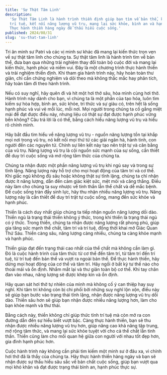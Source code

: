 ```yaml
---
title: 'Sự Thật Tâm Linh'
description:
  'Sự Thật Tâm Linh là hành trình thiền định giúp bạn tìm về bản thể, khai mở
  trí tuệ, kết nối năng lượng vũ trụ, mang lại sức khỏe, bình an và hạnh phúc.
  Thực hành thiền hàng ngày để thấu hiểu cuộc sống.'
published: 2024/08/31
slug: 'su-that-tam-linh'
---
```


Tri ân minh sư Patri và các vị minh sư khác đã mang lại kiến thức trọn vẹn về sự
thật tâm linh cho chúng ta. Sự thật tâm linh là hành trình tìm về bản thể, đưa
bạn qua những trải nghiệm thay đổi toàn bộ cuộc đời và mang lại kiến thức, hạnh
phúc và niềm vui. Đây là một chương trình thực hành thiền và trải nghiệm thiền
định. Khi tham gia hành trình này, hãy hoàn toàn thư giãn, chỉ cần chứng nghiệm
và dõi theo mà không thắc mắc hay phân tích, hãy toàn tâm đi theo hành trình.

Nếu có suy nghĩ, hãy quên đi và hít một hơi thở sâu, hòa mình cùng hơi thở. Hành
trình này dành cho bạn, vì chúng ta là một phần của tạo hóa, luôn tìm kiếm sự
hòa hợp, bình an, sức khỏe, tri thức và sự giàu có, trên hết là sống hạnh phúc
và vui vẻ mỗi lúc, mỗi nơi. Mọi người trong chúng ta cố gắng miệt mài để đạt
được điều này, nhưng liệu có thật sự đạt được hạnh phúc vững bền không? Câu trả
lời là có thể, bằng cách hiểu năng lượng vũ trụ và hiểu rõ chính mình.

Hãy bắt đầu tìm hiểu về năng lượng vũ trụ - nguồn năng lượng tồn tại khắp mọi
nơi trong vũ trụ, nó kết nối mọi thứ từ các giải ngân hà, hành tinh, con người
đến các nguyên tử. Chính sự liên kết này tạo nên trật tự và cân bằng của vũ trụ.
Năng lượng vũ trụ là cội nguồn sức mạnh của sự sống, cần thiết để duy trì cuộc
sống và mở rộng tâm thức của chúng ta.

Chúng ta nhận được một phần năng lượng vũ trụ khi ngủ say và trong sự tĩnh lặng.
Năng lượng này hỗ trợ cho mọi hoạt động của tâm trí và cơ thể. Khi giấc ngủ
không đủ sâu hoặc không thật sự tĩnh lặng, chúng ta chỉ nhận được ít năng lượng,
dẫn đến cảm giác kiệt sức, mệt mỏi và căng thẳng. Điều này làm cho chúng ta suy
nhược về tinh thần lẫn thể chất và dễ mắc bệnh. Để cuộc sống tràn đầy sinh lực,
hãy thu nhận nhiều năng lượng vũ trụ. Năng lượng này là cần thiết để duy trì
trật tự cuộc sống, mang đến sức khỏe và hạnh phúc.

Thiền là cách duy nhất giúp chúng ta tiếp nhận nguồn năng lượng dồi dào. Thiền
ngủ là trạng thái thiền không ý thức, trong khi thiền là trạng thái ngủ có ý
thức. Trong thiền, chúng ta nhận được năng lượng rất phong phú, giúp gia tăng
sức mạnh thể chất, tâm trí và trí tuệ, đồng thời khai mở Giác Quan Thứ Sáu.
Thiền càng sâu, năng lượng càng nhiều, chúng ta càng khỏe mạnh và hạnh phúc.

Thiền giúp đạt đến trạng thái cao nhất của thể chất mà không cần làm gì. Đó là
cuộc hành trình của tâm thức từ cơ thể đến tâm trí, từ tâm trí đến trí tuệ, từ
trí tuệ đến bản thể và vượt ra ngoài bản thể. Để thực hành thiền, hãy dừng mọi
hoạt động của cơ thể và tâm trí. Hãy ngồi ở bất kỳ tư thế nào cho thoải mái và
ổn định. Nhắm mắt lại và thư giãn toàn bộ cơ thể. Khi tay chân đan vào nhau,
năng lượng sẽ được khép kín và ổn định.

Hãy quan sát hơi thở tự nhiên của mình mà không cố ý can thiệp hay suy nghĩ. Khi
tâm trí không còn bị chi phối bởi những suy nghĩ lộn xộn, điều này sẽ giúp bạn
bước vào trạng thái tĩnh lặng, nhận được năng lượng vũ trụ dồi dào. Thiền sâu
hơn sẽ giúp bạn nhận được nhiều năng lượng hơn, làm cho bạn khỏe mạnh và thư
thái.

Bằng cách này, thiền không chỉ giúp thức tỉnh trí tuệ mà còn mở ra con đường dẫn
đến sự hiểu biết vượt bậc. Càng thực hành thiền, bạn sẽ thu nhận được nhiều năng
lượng vũ trụ hơn, giúp nâng cao khả năng tập trung, mở rộng tâm thức, và mang
lại sức khỏe tuyệt vời cho cả thể chất lẫn tinh thần. Thiền cũng làm cho mối
quan hệ giữa con người với nhau tốt đẹp hơn, gia đình hạnh phúc hơn.

Cuộc hành trình này không cần phải tìm kiếm một minh sư ở đâu xa, vì chính hơi
thở đã là thầy của chúng ta. Hãy thực hành thiền hàng ngày và bạn sẽ nhận được
sự thấu hiểu sâu sắc về bản chất cuộc sống, giúp bạn vượt qua mọi khó khăn và
đạt được trạng thái bình an, hạnh phúc thực sự.
